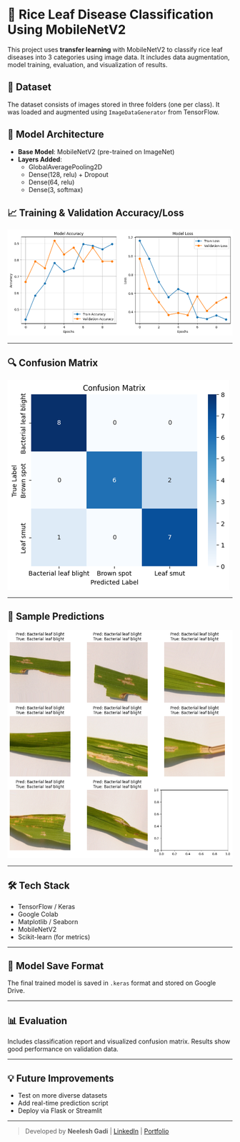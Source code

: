 # 🌾 Rice Leaf Disease Classification Using MobileNetV2

This project uses **transfer learning** with MobileNetV2 to classify rice leaf diseases into 3 categories using image data. It includes data augmentation, model training, evaluation, and visualization of results.

## 📁 Dataset
The dataset consists of images stored in three folders (one per class). It was loaded and augmented using `ImageDataGenerator` from TensorFlow.

## 🧠 Model Architecture
- **Base Model**: MobileNetV2 (pre-trained on ImageNet)
- **Layers Added**:
  - GlobalAveragePooling2D
  - Dense(128, relu) + Dropout
  - Dense(64, relu)
  - Dense(3, softmax)

## 📈 Training & Validation Accuracy/Loss

![Training Plot](accuracy_loss_plot.png)

---

## 🔍 Confusion Matrix

![Confusion Matrix](confusion_matrix.png)

---

## 🌿 Sample Predictions

![Sample Predictions](sample_predictions.png)

---

## 🛠️ Tech Stack

- TensorFlow / Keras
- Google Colab
- Matplotlib / Seaborn
- MobileNetV2
- Scikit-learn (for metrics)

---

## 📂 Model Save Format

The final trained model is saved in `.keras` format and stored on Google Drive.

---

## 📊 Evaluation

Includes classification report and visualized confusion matrix. Results show good performance on validation data.

---

## 💡 Future Improvements

- Test on more diverse datasets
- Add real-time prediction script
- Deploy via Flask or Streamlit

---

> Developed by **Neelesh Gadi** | [LinkedIn](#) | [Portfolio](#)  
